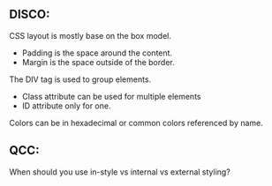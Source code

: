 ## DISCO:
CSS layout is mostly base on the box model. 
- Padding is the space around the content.
- Margin is the space outside of the border. 

The DIV tag is used to group elements.
- Class attribute can be used for multiple elements
- ID attribute only for one. 

Colors can be in hexadecimal or common colors referenced by name.

## QCC: 
When should you use in-style vs internal vs external styling?

